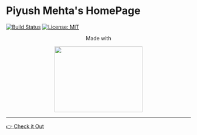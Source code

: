 # Piyush Mehta's HomePage


[![Build Status](https://travis-ci.com/piyush97/PiyushMehta.com.svg?token=g3CxDf8EXQoxGMAHdh9U&branch=master)](https://travis-ci.com/piyush97/PiyushMehta.com)
[![License: MIT](https://img.shields.io/badge/License-MIT-yellow.svg)](https://opensource.org/licenses/MIT)


<div style="text-align:center" align="center">
  
Made with 

<img width=240px height=180px src="https://feather.ca/static/f2de18ae782e79c820a2127551c30685/86c28/gatsby-react-graphql.png" /></div>


---

[👉 Check it Out](https://piyushmehta.com)
